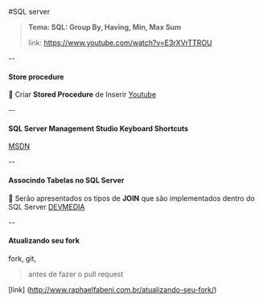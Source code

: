 #SQL server

> **Tema: SQL: Group By, Having, Min, Max Sum**
>
> link: https://www.youtube.com/watch?v=E3rXVrTTROU

--

#### Store procedure
:memo: Criar **Stored Procedure** de Inserir
[Youtube](https://www.youtube.com/watch?v=7qWOLKItjJ0)

--

#### SQL Server Management Studio Keyboard Shortcuts
[MSDN](https://msdn.microsoft.com/en-us/library/ms174205.aspx)

--

#### Associndo Tabelas no SQL Server
:memo: Serão apresentados os tipos de **JOIN** que são implementados dentro do SQL Server
[DEVMEDIA](http://www.devmedia.com.br/associndo-tabelas-no-sql-server/1964)

--

#### Atualizando seu fork
fork, git, 
> antes de fazer o pull request

[link] (http://www.raphaelfabeni.com.br/atualizando-seu-fork/)